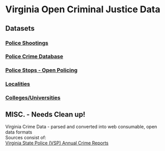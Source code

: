 Virginia Open Criminal Justice Data
========

## Datasets  
### [Police Shootings](https://github.com/jalbertbowden/va-crime/tree/master/shootings)  
### [Police Crime Database](https://github.com/jalbertbowden/va-crime/tree/master/police-crime-database)  
### [Police Stops - Open Policing](https://github.com/jalbertbowden/va-crime/tree/master/police-stops)  
### [Localities](https://github.com/jalbertbowden/va-crime/tree/master/localities)  
### [Colleges/Universities](https://github.com/jalbertbowden/va-crime/tree/master/colleges-universities)  





## MISC. - Needs Clean up!
Virginia Crime Data - parsed and converted into web consumable, open data formats  
Sources consist of:   
[Virginia State Police (VSP) Annual Crime Reports](http://www.vsp.state.va.us/Crime_in_Virginia.shtm)  

